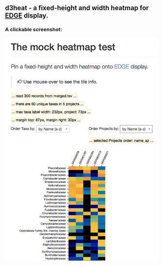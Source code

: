 ## d3heat - a fixed-height and width heatmap for [EDGE](https://bioedge.lanl.gov/edge_ui/) display.

### A clickable screenshot:
![A heatmap example](https://raw.githubusercontent.com/seninp-bioinfo/d3heat/master/site/screen01.png)


